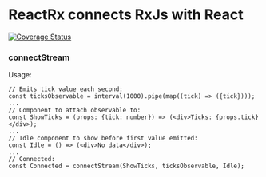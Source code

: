 # ReactRx connects RxJs with React

[![Coverage Status](https://coveralls.io/repos/github/nyavro/React-streamy/badge.svg?branch=master)](https://coveralls.io/github/nyavro/React-streamy?branch=master)

### connectStream 

Usage:

    // Emits tick value each second:
    const ticksObservable = interval(1000).pipe(map((tick) => ({tick})));
    ...
    // Component to attach observable to:
    const ShowTicks = (props: {tick: number}) => (<div>Ticks: {props.tick}</div>);
    ...
    // Idle component to show before first value emitted:
    const Idle = () => (<div>No data</div>);
    ...
    // Connected:
    const Connected = connectStream(ShowTicks, ticksObservable, Idle); 
   
    
